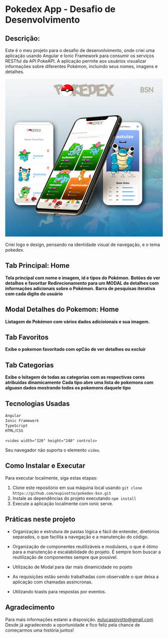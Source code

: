 # Pokedex App - Desafio de Desenvolvimento 

## Descrição:
Este é o meu projeto para o desafio de desenvolvimento, onde criei uma aplicação usando Angular e Ionic Framework para consumir os serviços RESTful da API PokeAPI. A aplicação permite aos usuários visualizar informações sobre diferentes Pokémon, incluindo seus nomes, imagens e detalhes.

![Views do Projeto](/src/assets/images/readme-main-img-pokedex.jpg)

Criei logo e design, pensando na identidade visual
de navegação,  e o tema pokedex. 

## Tab Principal: Home

**Tela principal  com nome e imagem, id e tipos do Pokémon.**
**Botões de ver detalhes e favoritar**
**Redirecionamento para um MODAL de detalhes com informações adicionais sobre o Pokémon.**
**Barra de pesquisas iterativa com cada digito do usuário**

## Modal Detalhes do Pokemon: Home

**Listagem de Pokémon com vários dados adicioionais e sua imagem.**

## Tab Favoritos
**Exibe o pokemon favoritado com opCão de ver detalhes ou excluir**


## Tab Categorias
**Exibe o lsitagem de todas as categorias com as respectivas cores atribuídas dinamicamente**
**Cada tipo abre uma lista de pokemons com alguasn dados mostrando todos os pokemons daquele tipo**

## Tecnologias Usadas
    Angular
    Ionic Framework
    TypeScript
    HTML/CSS

    <video width="320" height="240" controls>
  <source src="./src/assets/images/gif-pokedex-ok.gif" type="video/mp4">
  Seu navegador não suporta o elemento <code>video</code>.
</video>


<!-- ![Vídeo demonstração](/src/assets/images/gif-pokedex.gif) -->

## Como Instalar e Executar

Para executar  localmente, siga estas etapas:

1. Clone este repositório em sua máquina local usando `git clone https://github.com/eupivotto/pokedex-bsn.git`
2. Instale as dependências do projeto executando `npm install`
3. Execute a aplicação localmente com ionic serve.


  



## Práticas neste projeto

* Organização e estrutura de pastas lógica e fácil de entender, diretórios separados, o que facilita a navegação e a manutenção do código.

* Organização de componentes reutilizáveis e modulares, o que é ótimo para a manutenção e escalabilidade do projeto. É sempre bom buscar a reutilização de componentes sempre que possível.

* Utilização de Modal para dar mais dinamicidade no pojeto

* As requisições estão sendo trabalhadas com observable  o que deixa a aplicação com chamadas assincronas.

* Utilizando toasts para respostas por eventos.





## Agradecimento
Para mais informações estarei a disposição. eulucaspivotto@gmail.com
Desde já agradecendo a oportunidade e fico feliz pela chance de começarmos uma história juntos!


